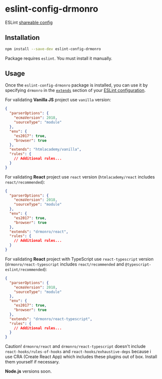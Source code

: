 # eslint-config-drmonro

ESLint [shareable config](http://eslint.org/docs/developer-guide/shareable-configs.html)

## Installation

```bash
npm install --save-dev eslint-config-drmonro
```

Package requires `eslint`. You must install it manually.

## Usage

Once the `eslint-config-drmonro` package is installed, you can use it by specifying `drmonro` in the [`extends`](http://eslint.org/docs/user-guide/configuring#extending-configuration-files) section of your [ESLint configuration](http://eslint.org/docs/user-guide/configuring).

For validating **Vanilla JS** project use `vanilla` version:

```json
{
  "parserOptions": {
    "ecmaVersion": 2018,
    "sourceType": "module"
  },
  "env": {
    "es2017": true,
    "browser": true
  },
  "extends": "htmlacademy/vanilla",
  "rules": {
    // Additional rules...
  }
}
```

For validating **React** project use `react` version (`htmlacademy/react` includes `react/recommended`):

```json
{
  "parserOptions": {
    "ecmaVersion": 2018,
    "sourceType": "module"
  },
  "env": {
    "es2017": true,
    "browser": true
  },
  "extends": "drmonro/react",
  "rules": {
    // Additional rules...
  }
}
```

For validating **React** project with TypeScript use `react-typescript` version (`drmonro/react-typescript` includes `react/recommended` and `@typescript-eslint/recommended`):

```json
{
  "parserOptions": {
    "ecmaVersion": 2018,
    "sourceType": "module"
  },
  "env": {
    "es2017": true,
    "browser": true
  },
  "extends": "drmonro/react-typescript",
  "rules": {
    // Additional rules...
  }
}
```

Caution! `drmonro/react` and `drmonro/react-typescript` doesn't include `react-hooks/rules-of-hooks` and `react-hooks/exhaustive-deps` because i use CRA (Create React App) which includes these plugins out of box. Install them yourself if necessary.

**Node.js** versions soon.
